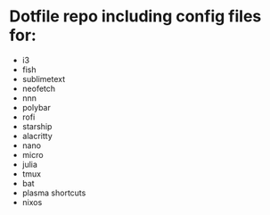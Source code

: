 # Dotfile repo including config files for:

- i3
- fish
- sublimetext
- neofetch
- nnn
- polybar
- rofi
- starship
- alacritty
- nano
- micro
- julia
- tmux
- bat 
- plasma shortcuts
- nixos